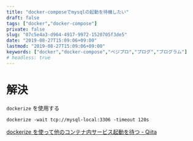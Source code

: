```yaml
---
title: "docker-composeでmysqlの起動を待機したい"
draft: false
tags: ["docker","docker-compose"]
private: false
slug: "07c5e4a3-d964-4917-9972-1520705f3de5"
date: "2019-08-27T15:09:06+09:00"
lastmod: "2019-08-27T15:09:06+09:00"
keywords: ["docker","docker-compose","ベジプロ","プログ","プログラム"]
# headless: true
---
```


# 解決
`dockerize` を使用する
```:e.g.
dockerize -wait tcp://mysql-local:3306 -timeout 120s
```

[dockerize を使って他のコンテナ内サービス起動を待つ - Qiita](https://qiita.com/ta_ta_ta_miya/items/c7acb37991f01b5641a7)

